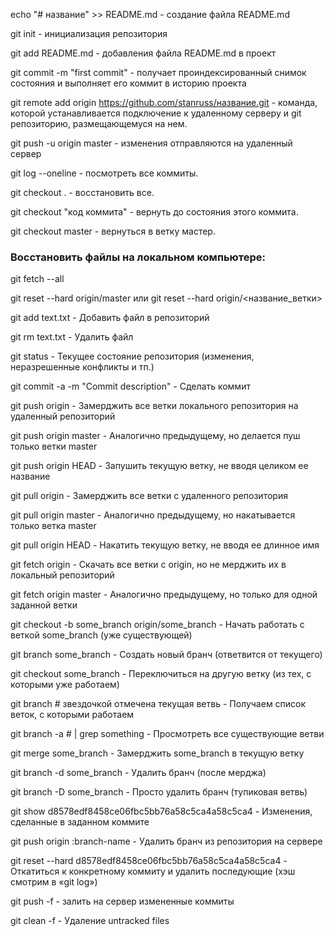 echo "# название" >> README.md - создание файла README.md

git init - инициализация репозитория

git add README.md - добавления файла README.md в проект

git commit -m "first commit" - получает проиндексированный снимок состояния и выполняет его коммит в историю проекта

git remote add origin https://github.com/stanruss/название.git - команда, которой устанавливается подключение к удаленному серверу и git репозиторию, размещающемуся на нем.

git push -u origin master - изменения отправляются на удаленный сервер

git log --oneline - посмотреть все коммиты.

git checkout . - восстановить все.

git checkout "код коммита" - вернуть до состояния этого коммита.

git checkout master - вернуться в ветку мастер.

### Восстановить файлы на локальном компьютере:

git fetch --all

git reset --hard origin/master или git reset --hard origin/<название_ветки>

git add text.txt - Добавить файл в репозиторий

git rm text.txt - Удалить файл

git status - Текущее состояние репозитория (изменения, неразрешенные конфликты и тп.)

git commit -a -m "Commit description" - Сделать коммит

git push origin - Замерджить все ветки локального репозитория на удаленный репозиторий 

git push origin master - Аналогично предыдущему, но делается пуш только ветки master

git push origin HEAD - Запушить текущую ветку, не вводя целиком ее название

git pull origin - Замерджить все ветки с удаленного репозитория

git pull origin master - Аналогично предыдущему, но накатывается только ветка master

git pull origin HEAD - Накатить текущую ветку, не вводя ее длинное имя

git fetch origin - Скачать все ветки с origin, но не мерджить их в локальный репозиторий

git fetch origin master - Аналогично предыдущему, но только для одной заданной ветки

git checkout -b some_branch origin/some_branch - Начать работать с веткой some_branch (уже существующей)

git branch some_branch - Создать новый бранч (ответвится от текущего)

git checkout some_branch - Переключиться на другую ветку (из тех, с которыми уже работаем)

git branch # звездочкой отмечена текущая ветвь - Получаем список веток, с которыми работаем

git branch -a # | grep something - Просмотреть все существующие ветви

git merge some_branch - Замерджить some_branch в текущую ветку

git branch -d some_branch - Удалить бранч (после мерджа)

git branch -D some_branch - Просто удалить бранч (тупиковая ветвь)

git show d8578edf8458ce06fbc5bb76a58c5ca4a58c5ca4 - Изменения, сделанные в заданном коммите

git push origin :branch-name - Удалить бранч из репозитория на сервере

git reset --hard d8578edf8458ce06fbc5bb76a58c5ca4a58c5ca4 - Откатиться к конкретному коммиту и удалить последующие (хэш смотрим в «git log»)

git push -f - залить на сервер измененные коммиты

git clean -f - Удаление untracked files